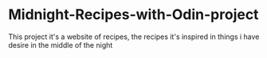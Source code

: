 # Midnight-Recipes-with-Odin-project 

This project it's a website of recipes, the recipes it's inspired in things i have desire in the middle of the night